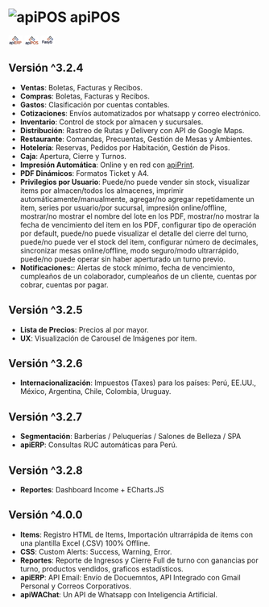 # ![apiPOS](https://apierp.dev/apiPOS/img/icon/android-icon-36x36.png) apiPOS
[![apiERP](https://github.com/LuisitoPrograma/apiPOS/blob/main/img/icon/git-apierp.jpg)](https://www.apierp.dev/)
[![apiPOS](https://github.com/LuisitoPrograma/apiPOS/blob/main/img/icon/git-apipos.jpg)](https://apierp.dev/apiPOS/)
[![Fasyb ERP](https://github.com/LuisitoPrograma/apiPOS/blob/main/img/icon/git-fasyberp.jpg)](https://www.fasyb.com/)

## Versión ^3.2.4
- **Ventas**: Boletas, Facturas y Recibos.
- **Compras**: Boletas, Facturas y Recibos.
- **Gastos**: Clasificación por cuentas contables.
- **Cotizaciones**: Envíos automatizados por whatsapp y correo electrónico.
- **Inventario**: Control de stock por almacen y sucursales.
- **Distribución**: Rastreo de Rutas y Delivery con API de Google Maps.
- **Restaurante**: Comandas, Precuentas, Gestión de Mesas y Ambientes.
- **Hotelería**: Reservas, Pedidos por Habitación, Gestión de Pisos.
- **Caja**: Apertura, Cierre y Turnos.
- **Impresión Automática**: Online y en red con [apiPrint](https://www.apierp.dev/apiprint).
- **PDF Dinámicos**: Formatos Ticket y A4.
- **Privilegios por Usuario**: Puede/no puede vender sin stock, visualizar items por almacen/todos los almacenes, imprimir automáticamente/manualmente, agregar/no agregar repetidamente un item, series por usuario/por sucursal, impresión online/offline, mostrar/no mostrar el nombre del lote en los PDF, mostrar/no mostrar la fecha de vencimiento del item en los PDF, configurar tipo de operación por default, puede/no puede visualizar el detalle del cierre del turno, puede/no puede ver el stock del item, configurar número de decimales, sincronizar mesas online/offline, modo seguro/modo ultrarrápido, puede/no puede operar sin haber aperturado un turno previo.
- **Notificaciones:**: Alertas de stock mínimo, fecha de vencimiento, cumpleaños de un colaborador, cumpleaños de un cliente, cuentas por cobrar, cuentas por pagar.

## Versión ^3.2.5
- **Lista de Precios**: Precios al por mayor.
- **UX**: Visualización de Carousel de Imágenes por item.

## Versión ^3.2.6
- **Internacionalización**: Impuestos (Taxes) para los países: Perú, EE.UU., México, Argentina, Chile, Colombia, Uruguay.

## Versión ^3.2.7
- **Segmentación**: Barberías / Peluquerías / Salones de Belleza / SPA
- **apiERP**: Consultas RUC automáticas para Perú.

## Versión ^3.2.8
- **Reportes**: Dashboard Income + ECharts.JS

## Versión ^4.0.0
- **Items**: Registro HTML de Items, Importación ultrarrápida de items con una plantilla Excel (.CSV) 100% Offline.
- **CSS**: Custom Alerts: Success, Warning, Error.
- **Reportes**: Reporte de Ingresos y Cierre Full de turno con ganancias por turno, productos vendidos, graficos estadísticos.
- **apiERP**: API Email: Envío de Docuemntos, API Integrado con Gmail Personal y Correos Corporativos.
- **apiWAChat**: Un API de Whatsapp con Inteligencia Artificial.